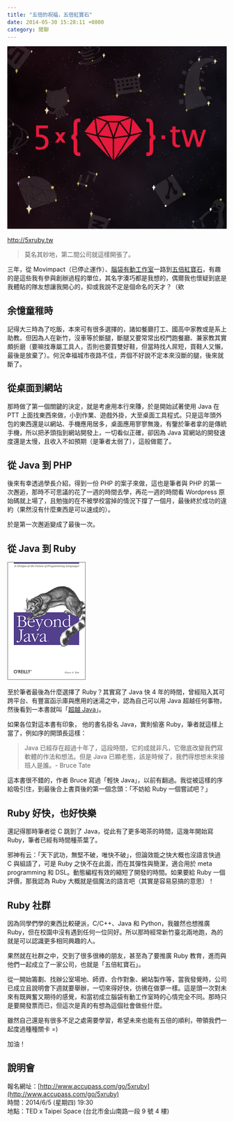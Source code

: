```yaml
---
title: "五倍的祝福，五倍紅寶石"
date: 2014-05-30 15:28:11 +0800
category: 閒聊
---
```


![](/images/5xruby_logo.png)

http://5xruby.tw

> 莫名其妙地，第二間公司就這樣開張了。

三年，從 Movimpact（已停止運作）、[腦袋有動工作室](http://brainana.com)一路到[五倍紅寶石](http://5xruby.tw)，有趣的是這些我有參與創辦過程的單位，其名字湊巧都是我想的，偶爾我也懷疑到底是我體貼的隊友想讓我開心的，抑或我說不定是個命名的天才？（欸

## 余憶童稚時

記得大三時為了吃飯，本來可有很多選擇的，諸如餐廳打工、國高中家教或是系上助教。但因為人在新竹，沒車等於斷腿，斷腿又要常常出校門跑餐廳、兼家教其實頗折磨（要嘛找專屬工具人，否則也要買雙好鞋，但當時找人屌短，買鞋人又懶，最後是放棄了）。何況幸福城市夜路不佳，弄個不好說不定本來沒斷的腿，後來就斷了。

## 從桌面到網站

那時做了第一個關鍵的決定，就是考慮用本行來賺，於是開始試著使用 Java 在 PTT 上面找東西來做，小到作業、遊戲外掛，大至桌面工具程式。只是這年頭外包的東西還是以網站、手機應用居多，桌面應用寥寥無幾，有鑒於筆者拿的是傳統手機，所以把矛頭指到網站開發上，一切看似正確，卻因為 Java 寫網站的開發速度還是太慢，且收入不如預期（是筆者太弱了），這般做罷了。

## 從 Java 到 PHP

後來有幸透過學長介紹，得到一份 PHP 的案子來做，這也是筆者與 PHP 的第一次邂逅，那時不可思議的花了一週的時間去學，再花一週的時間看 Wordpress 原始碼就上場了，且勉強的在不被學校當掉的情況下撐了一個月，最後終於成功的違約（果然沒有什麼東西是可以速成的）。

於是第一次邂逅變成了最後一次。

## 從 Java 到 Ruby

![](/images/beyond_java.gif)

至於筆者最後為什麼選擇了 Ruby？其實寫了 Java 快 4 年的時間，曾經陷入其可跨平台、有豐富函示庫與應用的迷湯之中，認為自己可以用 Java 超越任何事物，然後看到一本書就叫「[超越 Java](http://shop.oreilly.com/product/9780596100940.do)」。

如果各位對這本書有印象，
他的書名掛名 Java，實則偷塞 Ruby，筆者就這樣上當了，例如序的開頭長這樣：

> Java 已經存在超過十年了，這段時間，它的成就非凡，它徹底改變我們寫軟體的作法和想法。但是 Java 已顯老態，該是時候了，我們得想想未來接班人是誰。- Bruce Tate

這本書很不錯的，作者 Bruce 寫過「輕快 Java」，以前有翻過。我從被這樣的序給吸引住，到最後合上書頁後的第一個念頭：「不妨給 Ruby 一個嘗試吧？」

## Ruby 好快，也好快樂

還記得那時筆者從 C 跳到了 Java，從此有了更多喝茶的時間，這幾年開始寫 Ruby，筆者已經有時間種茶葉了。

邪神有云：「天下武功，無堅不破，唯快不破」，但論效能之快大概也沒語言快過 C 與組語了，可是 Ruby 之快不在此面，而在其彈性與簡潔，適合用於 meta programming 和 DSL。動態編程有效的縮短了開發的時間。如果要給 Ruby 一個評價，那我認為 Ruby 大概就是個魔法的語言吧（其實是容易惡搞的意思）！

## Ruby 社群

因為同學們學的東西比較硬派，C/C++、Java 和 Python，我雖然也想推廣 Ruby，但在校園中沒有遇到任何一位同好。所以那時經常新竹臺北兩地跑，為的就是可以認識更多相同興趣的人。

果然就在社群之中，交到了很多很棒的朋友，甚至為了要推廣 Ruby 教育，進而與他們一起成立了一家公司，也就是「五倍紅寶石」。

從一開始籌劃、找辦公室場地、師資、合作對象、網站製作等，當我發覺時，公司已成立且說明會下週就要舉辦，一切來得好快，彷彿在做夢一樣。這是頭一次對未來有既興奮又期待的感覺，和當初成立腦袋有動工作室時的心情完全不同。那時只是要開發票而已，但這次是真的有想為這個社會做些什麼。

雖然自己還是有很多不足之處需要學習，希望未來也能有五倍的順利，帶領我們一起度過種種關卡 =)

加油！

## 說明會

報名網址：[http://www.accupass.com/go/5xruby](http://www.accupass.com/go/5xruby)  
時間：2014/6/5 (星期四) 19:30  
地點：TED x Taipei Space (台北市金山南路一段 9 號 4 樓)